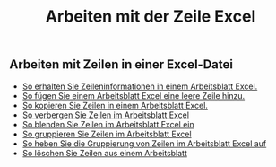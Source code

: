﻿---
title: Arbeiten mit der Zeile Excel
second_title: Documen
linktitle: Reihe
type: docs
url: /de/rows/
aliases: [/working-with-rows/]
keywords: Working with rows on an Excel file
description: Aspose.Cells Cloud REST API unterstützt die Arbeit mit Zeilen in einer Excel-Datei. SDK unterstützt verschiedene Entwicklungssprachen. Dazu gehören Android, C#, Go, Java, NodeJS, Perl, PHP, Python, Ruby und Swift
weight: 100
kwords: Excel, Office Cloud, REST API, Tabellenkalkulation, PDF, CSV, Json, Markdown, Zeilen
---
## Arbeiten mit Zeilen in einer Excel-Datei

- [So erhalten Sie Zeileninformationen in einem Arbeitsblatt Excel.](/cells/de/rows/get/row/)
- [So fügen Sie einem Arbeitsblatt Excel eine leere Zeile hinzu.](/cells/de/rows/add/row/)
- [So kopieren Sie Zeilen in einem Arbeitsblatt Excel.](/cells/de/rows/copy/)
- [So verbergen Sie Zeilen im Arbeitsblatt Excel](/cells/de/rows/hide/)
- [So blenden Sie Zeilen im Arbeitsblatt Excel ein](/cells/de/rows/unhide/)
- [So gruppieren Sie Zeilen im Arbeitsblatt Excel](/cells/de/rows/group/)
- [So heben Sie die Gruppierung von Zeilen im Arbeitsblatt Excel auf](/cells/de/rows/ungroup/)
- [So löschen Sie Zeilen aus einem Arbeitsblatt](/cells/de/rows/delete/)
